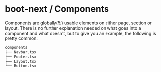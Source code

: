 # boot-next / Components

Components are globally(*!!!*) usable elements on either page, section or layout. There is no further explanation needed on what goes into a component and what doesn't, but to give you an example, the following is pretty common:

```bash
components
├── Navbar.tsx
├── Footer.tsx
├── Layout.tsx
└── Button.tsx
```